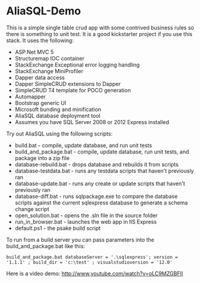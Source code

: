 AliaSQL-Demo
============
This is a simple single table crud app with some contrived business rules so there is something to unit test. It is a good kickstarter project if you use this stack. It uses the following:

* ASP.Net MVC 5
* Structuremap IOC container
* StackExchange Exceptional error logging handling
* StackExchange MiniProfiler 
* Dapper data access
* Dapper SimpleCRUD extensions to Dapper
* SimpleCRUD T4 template for POCO generation
* Automapper 
* Bootstrap generic UI
* Microsoft bunding and minification
* AliaSQL database deployment tool
* Assumes you have SQL Server 2008 or 2012 Express installed

Try out AliaSQL using the following scripts:

* build.bat - compile, update database, and run unit tests
* build_and_package.bat - compile, update database, run unit tests, and package into a zip file
* database-rebuild.bat - drops database and rebuilds it from scripts
* database-testdata.bat - runs any testdata scripts that haven't previously ran
* database-update.bat -  runs any create or update scripts that haven't previously ran
* database-diff.bat - runs sqlpackage.exe to compare the database scripts against the current sqlexpress database to generate a schema change script
* open_solution.bat - opens the .sln file in the source folder
* run_in_browser.bat - launches the web app in IIS Express
* default.ps1 - the psake build script

To run from a build server you can pass parameters into the build_and_package.bat like this:

```dos
build_and_package.bat databaseServer = '.\sqlexpress'; version = '1.1.1' ; build_dir = 'c:\test' ; visualstudioversion = '12.0'
```
Here is a video demo: http://www.youtube.com/watch?v=oLC9MZGBFII
